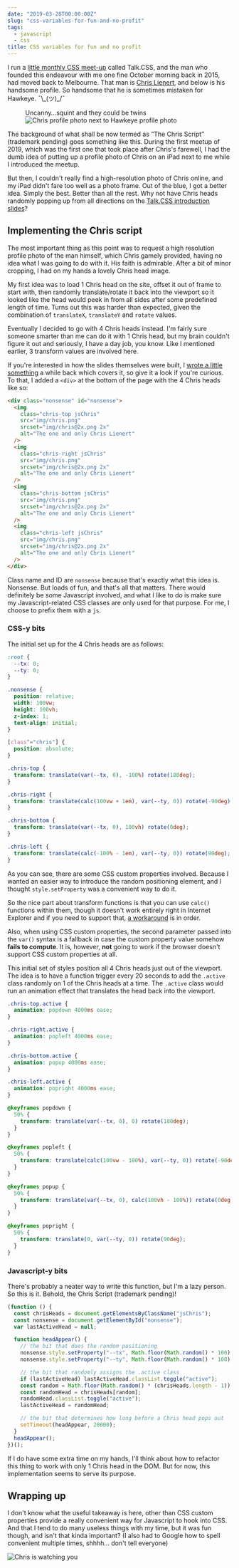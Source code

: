 ```yaml
---
date: "2019-03-28T00:00:00Z"
slug: "css-variables-for-fun-and-no-profit"
tags:
  - javascript
  - css
title: CSS variables for fun and no profit
---
```


I run a [little monthly CSS meet-up](https://singaporecss.github.io) called Talk.CSS, and the man who founded this endeavour with me one fine October morning back in 2015, had moved back to Melbourne. That man is [Chris Lienert](https://twitter.com/cliener), and below is his handsome profile. So handsome that he is sometimes mistaken for Hawkeye. <span class="kaomoji">¯\\\_(ツ)\_/¯</span>

<figure>
  <figcaption>Uncanny…squint and they could be twins</figcaption>
  <img src="/images/posts/chris-script/hawkeye.jpg" srcset="/images/posts/chris-script/hawkeye@2x.jpg 2x" alt="Chris profile photo next to Hawkeye profile photo">
</figure>

The background of what shall be now termed as “The Chris Script” (trademark pending) goes something like this. During the first meetup of 2019, which was the first one that took place after Chris's farewell, I had the dumb idea of putting up a profile photo of Chris on an iPad next to me while I introduced the meetup.

But then, I couldn't really find a high-resolution photo of Chris online, and my iPad didn't fare too well as a photo frame. Out of the blue, I got a better idea. Simply the best. Better than all the rest. Why not have Chris heads randomly popping up from all directions on the [Talk.CSS introduction slides](https://singaporecss.github.io/talk.css)?

## Implementing the Chris script

The most important thing as this point was to request a high resolution profile photo of the man himself, which Chris gamely provided, having no idea what I was going to do with it. His faith is admirable. After a bit of minor cropping, I had on my hands a lovely Chris head image.

My first idea was to load 1 Chris head on the site, offset it out of frame to start with, then randomly translate/rotate it back into the viewport so it looked like the head would peek in from all sides after some predefined length of time. Turns out this was harder than expected, given the combination of `translateX`, `translateY` and `rotate` values.

Eventually I decided to go with 4 Chris heads instead. I'm fairly sure someone smarter than me can do it with 1 Chris head, but my brain couldn't figure it out and seriously, I have a day job, you know. Like I mentioned earlier, 3 transform values are involved here.

If you're interested in how the slides themselves were built, I [wrote a little something](/blog/html-slides-without-frameworks/) a while back which covers it, so give it a look if you're curious. To that, I added a `<div>` at the bottom of the page with the 4 Chris heads like so:

```html
<div class="nonsense" id="nonsense">
  <img
    class="chris-top jsChris"
    src="img/chris.png"
    srcset="img/chris@2x.png 2x"
    alt="The one and only Chris Lienert"
  />
  <img
    class="chris-right jsChris"
    src="img/chris.png"
    srcset="img/chris@2x.png 2x"
    alt="The one and only Chris Lienert"
  />
  <img
    class="chris-bottom jsChris"
    src="img/chris.png"
    srcset="img/chris@2x.png 2x"
    alt="The one and only Chris Lienert"
  />
  <img
    class="chris-left jsChris"
    src="img/chris.png"
    srcset="img/chris@2x.png 2x"
    alt="The one and only Chris Lienert"
  />
</div>
```

Class name and ID are `nonsense` because that's exactly what this idea is. Nonsense. But loads of fun, and that's all that matters. There would definitely be some Javascript involved, and what I like to do is make sure my Javascript-related CSS classes are only used for that purpose. For me, I choose to prefix them with a `js`.

### CSS-y bits

The initial set up for the 4 Chris heads are as follows:

```css
:root {
  --tx: 0;
  --ty: 0;
}

.nonsense {
  position: relative;
  width: 100vw;
  height: 100vh;
  z-index: 1;
  text-align: initial;
}

[class^="chris"] {
  position: absolute;
}

.chris-top {
  transform: translate(var(--tx, 0), -100%) rotate(180deg);
}

.chris-right {
  transform: translate(calc(100vw + 1em), var(--ty, 0)) rotate(-90deg);
}

.chris-bottom {
  transform: translate(var(--tx, 0), 100vh) rotate(0deg);
}

.chris-left {
  transform: translate(calc(-100% - 1em), var(--ty, 0)) rotate(90deg);
}
```

As you can see, there are some CSS custom properties involved. Because I wanted an easier way to introduce the random positioning element, and I thought `style.setProperty` was a convenient way to do it.

So the nice part about transform functions is that you can use `calc()` functions within them, though it doesn't work entirely right in Internet Explorer and if you need to support that, [a workaround](https://www.saninnsalas.com/using-calc-inside-css3-transform-in-internet-explorer/) is in order.

Also, when using CSS custom properties, the second parameter passed into the `var()` syntax is a fallback in case the custom property value somehow **fails to compute**. It is, however, **not** going to work if the browser doesn't support CSS custom properties at all.

This initial set of styles position all 4 Chris heads just out of the viewport. The idea is to have a function trigger every 20 seconds to add the `.active` class randomly on 1 of the Chris heads at a time. The `.active` class would run an animation effect that translates the head back into the viewport.

```css
.chris-top.active {
  animation: popdown 4000ms ease;
}

.chris-right.active {
  animation: popleft 4000ms ease;
}

.chris-bottom.active {
  animation: popup 4000ms ease;
}

.chris-left.active {
  animation: popright 4000ms ease;
}

@keyframes popdown {
  50% {
    transform: translate(var(--tx, 0), 0) rotate(180deg);
  }
}

@keyframes popleft {
  50% {
    transform: translate(calc(100vw - 100%), var(--ty, 0)) rotate(-90deg);
  }
}

@keyframes popup {
  50% {
    transform: translate(var(--tx, 0), calc(100vh - 100%)) rotate(0deg);
  }
}

@keyframes popright {
  50% {
    transform: translate(0, var(--ty, 0)) rotate(90deg);
  }
}
```

### Javascript-y bits

There's probably a neater way to write this function, but I'm a lazy person. So this is it. Behold, the Chris Script (trademark pending)!

```js
(function () {
  const chrisHeads = document.getElementsByClassName("jsChris");
  const nonsense = document.getElementById("nonsense");
  var lastActiveHead = null;

  function headAppear() {
    // the bit that does the random positioning
    nonsense.style.setProperty("--tx", Math.floor(Math.random() * 100) + 0 + "vw");
    nonsense.style.setProperty("--ty", Math.floor(Math.random() * 100) + 0 + "vh");

    // the bit that randomly assigns the .active class
    if (lastActiveHead) lastActiveHead.classList.toggle("active");
    const random = Math.floor(Math.random() * (chrisHeads.length - 1)) + 0;
    const randomHead = chrisHeads[random];
    randomHead.classList.toggle("active");
    lastActiveHead = randomHead;

    // the bit that determines how long before a Chris head pops out
    setTimeout(headAppear, 20000);
  }
  headAppear();
})();
```

If I do have some extra time on my hands, I'll think about how to refactor this thing to work with only 1 Chris head in the DOM. But for now, this implementation seems to serve its purpose.

## Wrapping up

I don't know what the useful takeaway is here, other than CSS custom properties provide a really convenient way for Javascript to hook into CSS. And that I tend to do many useless things with my time, but it was fun though, and isn't that kinda important? (I also had to Google how to spell convenient multiple times, shhhh… don't tell everyone)

<img srcset="/images/posts/chris-script/chris-script-480.jpg 480w, /images/posts/chris-script/chris-script-640.jpg 640w, /images/posts/chris-script/chris-script-960.jpg 960w, /images/posts/chris-script/chris-script-1280.jpg 1280w" sizes="(max-width: 400px) 100vw, (max-width: 960px) 75vw, 640px" src="/images/posts/chris-script/chris-script-640.jpg" alt="Chris is watching you">
